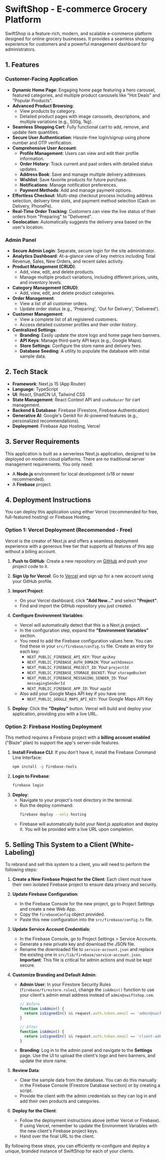 # SwiftShop - E-commerce Grocery Platform

SwiftShop is a feature-rich, modern, and scalable e-commerce platform designed for online grocery businesses. It provides a seamless shopping experience for customers and a powerful management dashboard for administrators.

## 1. Features

### Customer-Facing Application
- **Dynamic Home Page**: Engaging home page featuring a hero carousel, featured categories, and multiple product carousels like "Hot Deals" and "Popular Products".
- **Advanced Product Browsing**:
    - View products by category.
    - Detailed product pages with image carousels, descriptions, and multiple variations (e.g., 500g, 1kg).
- **Seamless Shopping Cart**: Fully functional cart to add, remove, and update item quantities.
- **Secure User Authentication**: Hassle-free login/signup using phone number and OTP verification.
- **Comprehensive User Account**:
    - **Profile Management**: Users can view and edit their profile information.
    - **Order History**: Track current and past orders with detailed status updates.
    - **Address Book**: Save and manage multiple delivery addresses.
    - **Wishlist**: Save favorite products for future purchase.
    - **Notifications**: Manage notification preferences.
    - **Payment Methods**: Add and manage payment options.
- **Effortless Checkout**: Multi-step checkout process including address selection, delivery time slots, and payment method selection (Cash on Delivery, PhonePe).
- **Real-Time Order Tracking**: Customers can view the live status of their orders from "Preparing" to "Delivered".
- **Geolocation**: Automatically suggests the delivery area based on the user's location.

### Admin Panel
- **Secure Admin Login**: Separate, secure login for the site administrator.
- **Analytics Dashboard**: At-a-glance view of key metrics including Total Revenue, Sales, New Orders, and recent sales activity.
- **Product Management (CRUD)**:
    - Add, view, edit, and delete products.
    - Manage multiple product variations, including different prices, units, and inventory levels.
- **Category Management (CRUD)**:
    - Add, view, edit, and delete product categories.
- **Order Management**:
    - View a list of all customer orders.
    - Update order status (e.g., 'Preparing', 'Out for Delivery', 'Delivered').
- **Customer Management**:
    - View a complete list of all registered customers.
    - Access detailed customer profiles and their order history.
- **Centralized Settings**:
    - **Branding**: Easily update the store logo and home page hero banners.
    - **API Keys**: Manage third-party API keys (e.g., Google Maps).
    - **Store Settings**: Configure the store name and delivery fees.
    - **Database Seeding**: A utility to populate the database with initial sample data.

## 2. Tech Stack

- **Framework**: Next.js 15 (App Router)
- **Language**: TypeScript
- **UI**: React, ShadCN UI, Tailwind CSS
- **State Management**: React Context API and `useReducer` for cart management.
- **Backend & Database**: Firebase (Firestore, Firebase Authentication)
- **Generative AI**: Google's Genkit for AI-powered features (e.g., personalized recommendations).
- **Deployment**: Firebase App Hosting, Vercel

## 3. Server Requirements

This application is built as a serverless Next.js application, designed to be deployed on modern cloud platforms. There are no traditional server management requirements. You only need:

- A **Node.js** environment for local development (v18 or newer recommended).
- A **Firebase** project.

## 4. Deployment Instructions

You can deploy this application using either Vercel (recommended for free, full-featured hosting) or Firebase Hosting.

### Option 1: Vercel Deployment (Recommended - Free)

Vercel is the creator of Next.js and offers a seamless deployment experience with a generous free tier that supports all features of this app without a billing account.

1.  **Push to GitHub**: Create a new repository on [GitHub](https://github.com/) and push your project code to it.

2.  **Sign Up for Vercel**: Go to [Vercel](https://vercel.com/) and sign up for a new account using your GitHub profile.

3.  **Import Project**:
    *   On your Vercel dashboard, click **"Add New..."** and select **"Project"**.
    *   Find and import the GitHub repository you just created.

4.  **Configure Environment Variables**:
    *   Vercel will automatically detect that this is a Next.js project.
    *   In the configuration step, expand the **"Environment Variables"** section.
    *   You need to add the Firebase configuration values here. You can find these in your `src/firebase/config.ts` file. Create an entry for each key:
        *   `NEXT_PUBLIC_FIREBASE_API_KEY`: Your `apiKey`
        *   `NEXT_PUBLIC_FIREBASE_AUTH_DOMAIN`: Your `authDomain`
        *   `NEXT_PUBLIC_FIREBASE_PROJECT_ID`: Your `projectId`
        *   `NEXT_PUBLIC_FIREBASE_STORAGE_BUCKET`: Your `storageBucket`
        *   `NEXT_PUBLIC_FIREBASE_MESSAGING_SENDER_ID`: Your `messagingSenderId`
        *   `NEXT_PUBLIC_FIREBASE_APP_ID`: Your `appId`
    *   Also add your Google Maps API key if you have one:
        *   `NEXT_PUBLIC_GOOGLE_MAPS_API_KEY`: Your Google Maps API Key

5.  **Deploy**: Click the **"Deploy"** button. Vercel will build and deploy your application, providing you with a live URL.

### Option 2: Firebase Hosting Deployment

This method requires a Firebase project with a **billing account enabled** ("Blaze" plan) to support the app's server-side features.

1.  **Install Firebase CLI**: If you don't have it, install the Firebase Command Line Interface:
    ```bash
    npm install -g firebase-tools
    ```
2.  **Login to Firebase**:
    ```bash
    firebase login
    ```
3.  **Deploy**:
    *   Navigate to your project's root directory in the terminal.
    *   Run the deploy command:
        ```bash
        firebase deploy --only hosting
        ```
    *   Firebase will automatically build your Next.js application and deploy it. You will be provided with a live URL upon completion.

## 5. Selling This System to a Client (White-Labeling)

To rebrand and sell this system to a client, you will need to perform the following steps:

1.  **Create a New Firebase Project for the Client**: Each client must have their own isolated Firebase project to ensure data privacy and security.

2.  **Update Firebase Configuration**:
    - In the Firebase Console for the new project, go to Project Settings and create a new Web App.
    - Copy the `firebaseConfig` object provided.
    - Paste this new configuration into the `src/firebase/config.ts` file.

3.  **Update Service Account Credentials**:
    - In the Firebase Console, go to Project Settings > Service Accounts.
    - Generate a new private key and download the JSON file.
    - Rename the downloaded file to `service-account.json` and replace the existing one in `src/lib/firebase/service-account.json`. **Important**: This file is critical for admin actions and must be kept secure.

4.  **Customize Branding and Default Admin**:
    - **Admin User**: In your Firestore Security Rules (`firebase/firestore.rules`), change the `isAdmin()` function to use your client's admin email address instead of `admin@swiftshop.com`.
        ```javascript
        // Before
        function isAdmin() {
          return isSignedIn() && request.auth.token.email == 'admin@swiftshop.com';
        }

        // After
        function isAdmin() {
          return isSignedIn() && request.auth.token.email == 'client-admin-email@example.com';
        }
        ```
    - **Branding**: Log in to the admin panel and navigate to the **Settings** page. Use the UI to upload the client's logo and hero banners, and update the store name.

5.  **Review Data**:
    - Clear the sample data from the database. You can do this manually in the Firebase Console (Firestore Database section) or by creating a script.
    - Provide the client with the admin credentials so they can log in and add their own products and categories.

6.  **Deploy for the Client**:
    - Follow the deployment instructions above (either Vercel or Firebase). If using Vercel, remember to update the Environment Variables with the new client's Firebase project keys.
    - Hand over the final URL to the client.

By following these steps, you can efficiently re-configure and deploy a unique, branded instance of SwiftShop for each of your clients.
